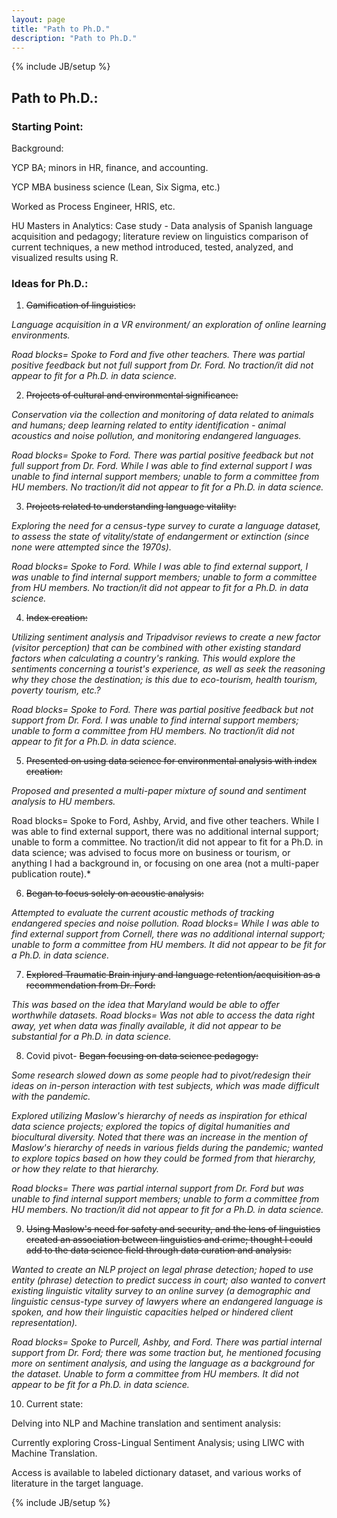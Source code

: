 ```yaml
---
layout: page
title: "Path to Ph.D." 
description: "Path to Ph.D."
---
```

{% include JB/setup %}


## Path to Ph.D.:




### Starting Point: 

Background: 

YCP BA; minors in HR, finance, and accounting.

YCP MBA business science (Lean, Six Sigma, etc.)

Worked as Process Engineer, HRIS, etc.

HU Masters in Analytics: Case study - Data analysis of Spanish language acquisition and pedagogy; literature review on linguistics comparison of current techniques, a new method introduced, tested, analyzed, and visualized results using R.


### Ideas for Ph.D.:

1.  ~~Gamification of linguistics:~~

*Language acquisition in a VR environment/ an exploration of online learning environments.*

*Road blocks= Spoke to Ford and five other teachers. There was partial positive feedback but not full support from Dr. Ford. No traction/it did not appear to fit for a Ph.D. in data science.*


2.  ~~Projects of cultural and environmental significance:~~

*Conservation via the collection and monitoring of data related to animals and humans; deep learning related to entity identification - animal acoustics and noise pollution, and monitoring endangered languages.*

*Road blocks= Spoke to Ford. There was partial positive feedback but not full support from Dr. Ford. While I was able to find external support I was unable to find internal support members; unable to form a committee from HU members. No traction/it did not appear to fit for a Ph.D. in data science.*


3.  ~~Projects related to understanding language vitality:~~

*Exploring the need for a census-type survey to curate a language dataset, to assess the state of vitality/state of endangerment or extinction  (since none were attempted since the 1970s).*

*Road blocks= Spoke to Ford. While I was able to find external support, I was unable to find internal support members; unable to form a committee from HU members. No traction/it did not appear to fit for a Ph.D. in data science.*


4.  ~~Index creation:~~

*Utilizing sentiment analysis and Tripadvisor reviews to create a new factor (visitor perception) that can be combined with other existing standard factors when calculating a country's ranking. This would explore the sentiments concerning a tourist's experience, as well as seek the reasoning why they chose the destination; is this due to eco-tourism, health tourism,  poverty tourism, etc.?*

*Road blocks= Spoke to Ford. There was partial positive feedback but not support from Dr. Ford. I was unable to find internal support members; unable to form a committee from HU members. No traction/it did not appear to fit for a Ph.D. in data science.*


5.  ~~Presented on using data science for environmental analysis with index creation:~~

*Proposed and presented a multi-paper mixture of sound and sentiment analysis to HU members.*

Road blocks= Spoke to Ford, Ashby, Arvid, and five other teachers. While I was able to find external support, there was no additional internal support; unable to form a committee. No traction/it did not appear to fit for a Ph.D. in data science; was advised to focus more on business or tourism, or anything I had a background in, or focusing on one area (not a multi-paper publication route).*


6.  ~~Began to focus solely on acoustic analysis:~~

*Attempted to evaluate the current acoustic methods of tracking endangered species and noise pollution.
Road blocks= While I was able to find external support from Cornell, there was no additional internal support; unable to form a committee from HU members. It did not appear to be fit for a Ph.D. in data science.*


7.  ~~Explored Traumatic Brain injury and language retention/acquisition as a recommendation from Dr. Ford:~~

*This was based on the idea that Maryland would be able to offer worthwhile datasets.
Road blocks= Was not able to access the data right away, yet when data was finally available, it did not appear to be substantial for a Ph.D. in data science.*


8.  Covid pivot- ~~Began focusing on data science pedagogy:~~

*Some research slowed down as some people had to pivot/redesign their ideas on in-person interaction with test subjects, which was made difficult with the pandemic.*

*Explored utilizing Maslow's hierarchy of needs as inspiration for ethical data science projects; explored the topics of digital humanities and biocultural diversity. Noted that there was an increase in the mention of Maslow's hierarchy of needs in various fields during the pandemic; wanted to explore topics based on how they could be formed from that hierarchy, or how they relate to that hierarchy.*

*Road blocks= There was partial internal support from Dr. Ford but was unable to find internal support members; unable to form a committee from HU members. No traction/it did not appear to fit for a Ph.D. in data science.*


9.  ~~Using Maslow's need for safety and security, and the lens of linguistics created an association between linguistics and crime; thought I could add to the data science field through data curation and analysis:~~

*Wanted to create an NLP project on legal phrase detection; hoped to use entity (phrase) detection to predict success in court; also wanted to convert existing linguistic vitality survey to an online survey (a demographic and linguistic census-type survey of lawyers where an endangered language is spoken, and how their linguistic capacities helped or hindered client representation).*

*Road blocks= Spoke to Purcell, Ashby, and Ford. There was partial internal support from Dr. Ford; there was some traction but, he mentioned focusing more on sentiment analysis, and using the language as a background for the dataset. Unable to form a committee from HU members. It did not appear to be fit for a Ph.D. in data science.*


10.  Current state: 

Delving into NLP and Machine translation and sentiment analysis:

Currently exploring Cross-Lingual Sentiment Analysis; using LIWC with Machine Translation.

Access is available to labeled dictionary dataset, and various works of literature in the target language.

{% include JB/setup %}